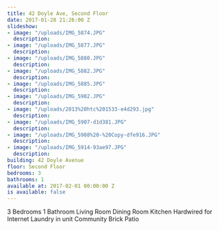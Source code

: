 ```yaml
---
title: 42 Doyle Ave, Second Floor
date: 2017-01-28 21:26:00 Z
slideshow:
- image: "/uploads/IMG_5874.JPG"
  description: 
- image: "/uploads/IMG_5877.JPG"
  description: 
- image: "/uploads/IMG_5880.JPG"
  description: 
- image: "/uploads/IMG_5882.JPG"
  description: 
- image: "/uploads/IMG_5885.JPG"
  description: 
- image: "/uploads/IMG_5902.JPG"
  description: 
- image: "/uploads/2013%20htc%201533-e4d293.jpg"
  description: 
- image: "/uploads/IMG_5907-d1d381.JPG"
  description: 
- image: "/uploads/IMG_5908%20-%20Copy-dfe916.JPG"
  description: 
- image: "/uploads/IMG_5914-93ae97.JPG"
  description: 
building: 42 Doyle Avenue
floor: Second Floor
bedrooms: 3
bathrooms: 1
available at: 2017-02-01 00:00:00 Z
is available: false
---
```


3 Bedrooms
1 Bathroom
Living Room
Dining Room
Kitchen
Hardwired for Internet
Laundry in unit
Community Brick Patio
